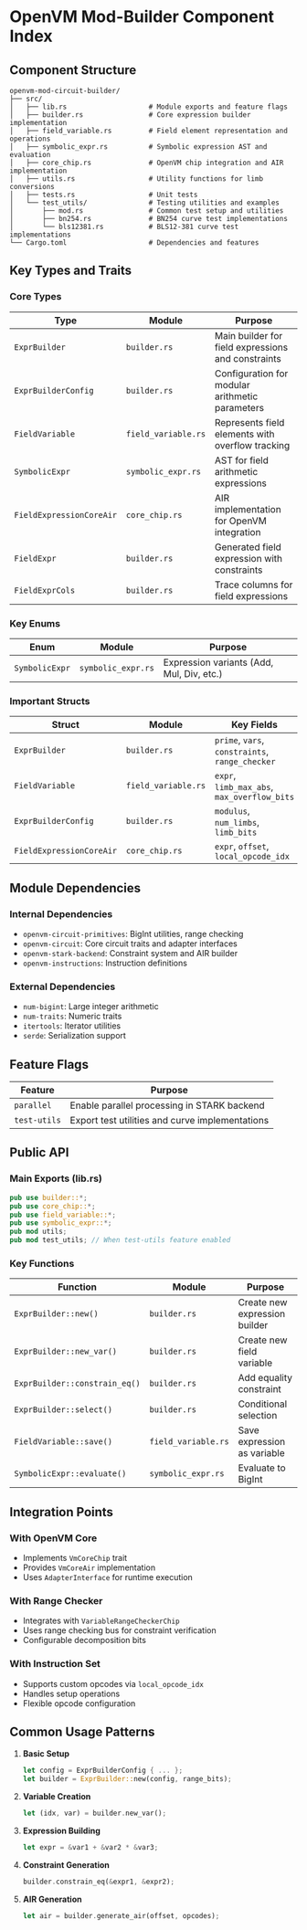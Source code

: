 # OpenVM Mod-Builder Component Index

## Component Structure

```
openvm-mod-circuit-builder/
├── src/
│   ├── lib.rs                    # Module exports and feature flags
│   ├── builder.rs                # Core expression builder implementation
│   ├── field_variable.rs         # Field element representation and operations
│   ├── symbolic_expr.rs          # Symbolic expression AST and evaluation
│   ├── core_chip.rs              # OpenVM chip integration and AIR implementation
│   ├── utils.rs                  # Utility functions for limb conversions
│   ├── tests.rs                  # Unit tests
│   └── test_utils/               # Testing utilities and examples
│       ├── mod.rs                # Common test setup and utilities
│       ├── bn254.rs              # BN254 curve test implementations
│       └── bls12381.rs           # BLS12-381 curve test implementations
└── Cargo.toml                    # Dependencies and features
```

## Key Types and Traits

### Core Types

| Type | Module | Purpose |
|------|--------|---------|
| `ExprBuilder` | `builder.rs` | Main builder for field expressions and constraints |
| `ExprBuilderConfig` | `builder.rs` | Configuration for modular arithmetic parameters |
| `FieldVariable` | `field_variable.rs` | Represents field elements with overflow tracking |
| `SymbolicExpr` | `symbolic_expr.rs` | AST for field arithmetic expressions |
| `FieldExpressionCoreAir` | `core_chip.rs` | AIR implementation for OpenVM integration |
| `FieldExpr` | `builder.rs` | Generated field expression with constraints |
| `FieldExprCols` | `builder.rs` | Trace columns for field expressions |

### Key Enums

| Enum | Module | Purpose |
|------|--------|---------|
| `SymbolicExpr` | `symbolic_expr.rs` | Expression variants (Add, Mul, Div, etc.) |

### Important Structs

| Struct | Module | Key Fields |
|--------|--------|------------|
| `ExprBuilder` | `builder.rs` | `prime`, `vars`, `constraints`, `range_checker` |
| `FieldVariable` | `field_variable.rs` | `expr`, `limb_max_abs`, `max_overflow_bits` |
| `ExprBuilderConfig` | `builder.rs` | `modulus`, `num_limbs`, `limb_bits` |
| `FieldExpressionCoreAir` | `core_chip.rs` | `expr`, `offset`, `local_opcode_idx` |

## Module Dependencies

### Internal Dependencies
- `openvm-circuit-primitives`: BigInt utilities, range checking
- `openvm-circuit`: Core circuit traits and adapter interfaces
- `openvm-stark-backend`: Constraint system and AIR builder
- `openvm-instructions`: Instruction definitions

### External Dependencies
- `num-bigint`: Large integer arithmetic
- `num-traits`: Numeric traits
- `itertools`: Iterator utilities
- `serde`: Serialization support

## Feature Flags

| Feature | Purpose |
|---------|---------|
| `parallel` | Enable parallel processing in STARK backend |
| `test-utils` | Export test utilities and curve implementations |

## Public API

### Main Exports (lib.rs)
```rust
pub use builder::*;
pub use core_chip::*;
pub use field_variable::*;
pub use symbolic_expr::*;
pub mod utils;
pub mod test_utils; // When test-utils feature enabled
```

### Key Functions

| Function | Module | Purpose |
|----------|--------|---------|
| `ExprBuilder::new()` | `builder.rs` | Create new expression builder |
| `ExprBuilder::new_var()` | `builder.rs` | Create new field variable |
| `ExprBuilder::constrain_eq()` | `builder.rs` | Add equality constraint |
| `ExprBuilder::select()` | `builder.rs` | Conditional selection |
| `FieldVariable::save()` | `field_variable.rs` | Save expression as variable |
| `SymbolicExpr::evaluate()` | `symbolic_expr.rs` | Evaluate to BigInt |

## Integration Points

### With OpenVM Core
- Implements `VmCoreChip` trait
- Provides `VmCoreAir` implementation
- Uses `AdapterInterface` for runtime execution

### With Range Checker
- Integrates with `VariableRangeCheckerChip`
- Uses range checking bus for constraint verification
- Configurable decomposition bits

### With Instruction Set
- Supports custom opcodes via `local_opcode_idx`
- Handles setup operations
- Flexible opcode configuration

## Common Usage Patterns

1. **Basic Setup**
   ```rust
   let config = ExprBuilderConfig { ... };
   let builder = ExprBuilder::new(config, range_bits);
   ```

2. **Variable Creation**
   ```rust
   let (idx, var) = builder.new_var();
   ```

3. **Expression Building**
   ```rust
   let expr = &var1 + &var2 * &var3;
   ```

4. **Constraint Generation**
   ```rust
   builder.constrain_eq(&expr1, &expr2);
   ```

5. **AIR Generation**
   ```rust
   let air = builder.generate_air(offset, opcodes);
   ```